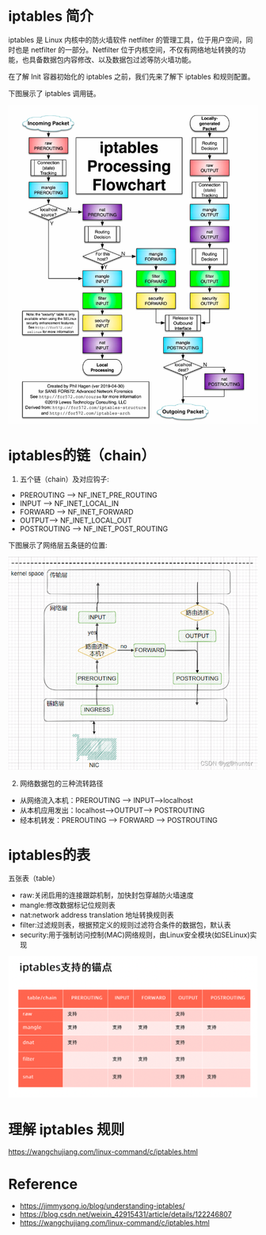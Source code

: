 # iptables 简介

iptables 是 Linux 内核中的防火墙软件 netfilter 的管理工具，位于用户空间，同时也是 netfilter 的一部分。Netfilter 位于内核空间，不仅有网络地址转换的功能，也具备数据包内容修改、以及数据包过滤等防火墙功能。

在了解 Init 容器初始化的 iptables 之前，我们先来了解下 iptables 和规则配置。

下图展示了 iptables 调用链。

![iptables01.png](images/iptables01.png)

# iptables的链（chain）

1. 五个链（chain）及对应钩子:

- PREROUTING --> NF_INET_PRE_ROUTING
- INPUT  --> NF_INET_LOCAL_IN
- FORWARD --> NF_INET_FORWARD
- OUTPUT--> NF_INET_LOCAL_OUT
- POSTROUTING --> NF_INET_POST_ROUTING

下图展示了网络层五条链的位置:

![iptables02.png](images/iptables02.png)

2. 网络数据包的三种流转路径

- 从网络流入本机：PREROUTING --> INPUT-->localhost
- 从本机应用发出：localhost-->OUTPUT--> POSTROUTING
- 经本机转发：PREROUTING --> FORWARD --> POSTROUTING

# iptables的表

五张表（table）

- raw:关闭启用的连接跟踪机制，加快封包穿越防火墙速度
- mangle:修改数据标记位规则表
- nat:network address translation 地址转换规则表
- filter:过滤规则表，根据预定义的规则过滤符合条件的数据包，默认表
- security:用于强制访问控制(MAC)网络规则，由Linux安全模块(如SELinux)实现

![img.png](images/iptables03.png)


# 理解 iptables 规则

https://wangchujiang.com/linux-command/c/iptables.html











# Reference
- https://jimmysong.io/blog/understanding-iptables/
- https://blog.csdn.net/weixin_42915431/article/details/122246807
- https://wangchujiang.com/linux-command/c/iptables.html